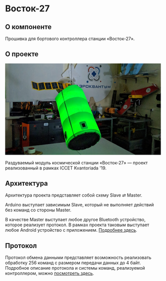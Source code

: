 # Восток-27

## О компоненте

Прошивка для бортового контроллера станции «Восток-27»‎.

## О проекте

![Vostok](./Photo/Vostok.jpg)

Раздуваемый модуль космической станции «Восток-27» — проект реализованный в рамках ICCET Kvantoriada '19.

## Архитектура

Архитектура проекта представляет собой схему Slave ⇄ Master.

Arduino выступает зависимым Slave, который не выполняет действий без команд со стороны Master.

В качестве Master выступает любое другое Bluetooth устройство, которое реализует протокол. В рамках проекта таковым выступает любое Android устройство с приложением. [Подробнее здесь](https://github.com/sqxx/vostok-27-control-panel).

## Протокол

Протокол обмена данными представляет возможность реализовать обработку 256 команд с размером передачи данных до 4 байт. Подробное описание протокола и системы команд, реализуемой контроллером, можно [посмотреть здесь](./Docs/Protocol.md).